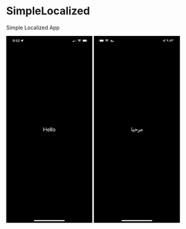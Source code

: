 # SimpleLocalized
Simple Localized App


<img src="https://github.com/Ramzzan/SimpleLocalized/blob/main/SimpleLocalized/shortscreen/IMG_3574.PNG" height="500px">

<img src="https://github.com/Ramzzan/SimpleLocalized/blob/main/SimpleLocalized/shortscreen/IMG_3575.PNG" height="500px">
